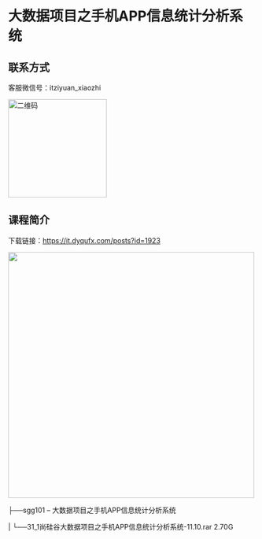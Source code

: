 # 大数据项目之手机APP信息统计分析系统

## 联系方式

客服微信号：itziyuan_xiaozhi

<img src="https://ziyuanyun.oss-cn-guangzhou.aliyuncs.com/common/20240614073449/666b82192834a.jpg" width="200" height="200" alt="二维码">

## 课程简介

下载链接：https://it.dyqufx.com/posts?id=1923

<img src="https://ziyuanyun.oss-cn-guangzhou.aliyuncs.com/yun/20240515183606/6644901630ba9.jpg" width="500" alt="">

  ├──sgg101 &#8211; 大数据项目之手机APP信息统计分析系统

 | └──31_1尚硅谷大数据项目之手机APP信息统计分析系统-11.10.rar 2.70G

  